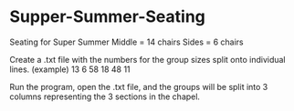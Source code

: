 # Supper-Summer-Seating
Seating for Super Summer
Middle = 14 chairs
Sides = 6 chairs

Create a .txt file with the numbers for the group sizes split onto individual lines.
(example)
13
6
58
18
48
11

Run the program, open the .txt file, and the groups will be split into 3 columns representing the 3 sections in the chapel.
